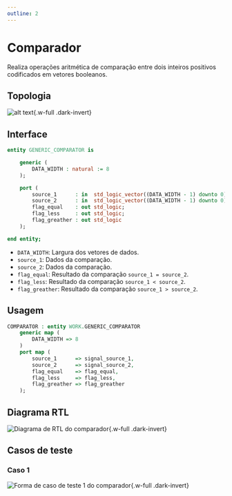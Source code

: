```yaml
---
outline: 2
---
```


# Comparador

<a href="https://github.com/insper-riscv/core/blob/main/src/GENERIC_COMPARATOR.vhd" target="blank"><Badge type="tip" text="GENERIC_COMPARATOR.vhd &boxbox;" /></a>

Realiza operações aritmética de comparação entre dois inteiros positivos codificados em vetores booleanos.

## Topologia

<pan-container>

![alt text](/images/reference/entities/generic_comparator_topology.mermaid.drawio.svg){.w-full .dark-invert}

</pan-container>

## Interface

```vhdl
entity GENERIC_COMPARATOR is

    generic (
        DATA_WIDTH : natural := 8
    );

    port (
        source_1      : in  std_logic_vector((DATA_WIDTH - 1) downto 0) := (others => '0');
        source_2      : in  std_logic_vector((DATA_WIDTH - 1) downto 0) := (others => '0');
        flag_equal    : out std_logic;
        flag_less     : out std_logic;
        flag_greather : out std_logic
    );

end entity;
```

- `DATA_WIDTH`: Largura dos vetores de dados.
- `source_1`: Dados da comparação.
- `source_2`: Dados da comparação.
- `flag_equal`: Resultado da comparação `source_1 = source_2`.
- `flag_less`: Resultado da comparação `source_1 < source_2`.
- `flag_greather`: Resultado da comparação `source_1 > source_2`.

## Usagem

```vhdl
COMPARATOR : entity WORK.GENERIC_COMPARATOR
    generic map (
        DATA_WIDTH => 8
    )
    port map (
        source_1      => signal_source_1,
        source_2      => signal_source_2,
        flag_equal    => flag_equal,
        flag_less     => flag_less,
        flag_greather => flag_greather
    );
```

## Diagrama RTL

<pan-container>

![Diagrama de RTL do comparador](/images/reference/entities/generic_comparator_netlist.svg){.w-full .dark-invert}

</pan-container>

## Casos de teste

<a href="https://github.com/insper-riscv/core/blob/main/test/test_GENERIC_COMPARATOR.py" target="blank"><Badge type="tip" text="test_GENERIC_COMPARATOR.py &boxbox;" /></a>

### Caso 1 <Badge type="info" text="tb_GENERIC_COMPARATOR_case_1" />

<pan-container>

![Forma de caso de teste 1 do comparador](/images/reference/entities/tb_generic_comparator_case_1.svg){.w-full .dark-invert}

</pan-container>
